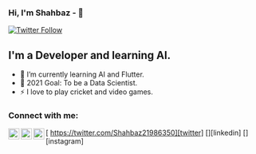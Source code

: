 ### Hi, I'm Shahbaz - 👋

[![Twitter Follow](https://img.shields.io/twitter/follow/Shahbaz21986350?color=1DA1F2&logo=twitter&style=for-the-badge)](https://twitter.com/intent/follow?original_referer=https%3A%2F%2Fgithub.com%2FcodeSTACKr&screen_name=Shahbaz21986350)

## I'm a Developer and learning AI.

- 🌱 I’m currently learning AI and Flutter.
- 🥅 2021 Goal: To be a Data Scientist.
- ⚡ I love to play cricket and video games.

### Connect with me:

[<img align="left" alt="Shahbaz21986350 | Twitter" width="22px" src="https://cdn.jsdelivr.net/npm/simple-icons@v3/icons/twitter.svg" /> https://twitter.com/Shahbaz21986350][twitter]
[<img align="left" alt="shahbaz-akram-66a9981b1 | LinkedIn" width="22px" src="https://cdn.jsdelivr.net/npm/simple-icons@v3/icons/linkedin.svg" />][linkedin]
[<img align="left" alt="shahbaz_akram__ | Instagram" width="22px" src="https://cdn.jsdelivr.net/npm/simple-icons@v3/icons/instagram.svg" />][instagram]

